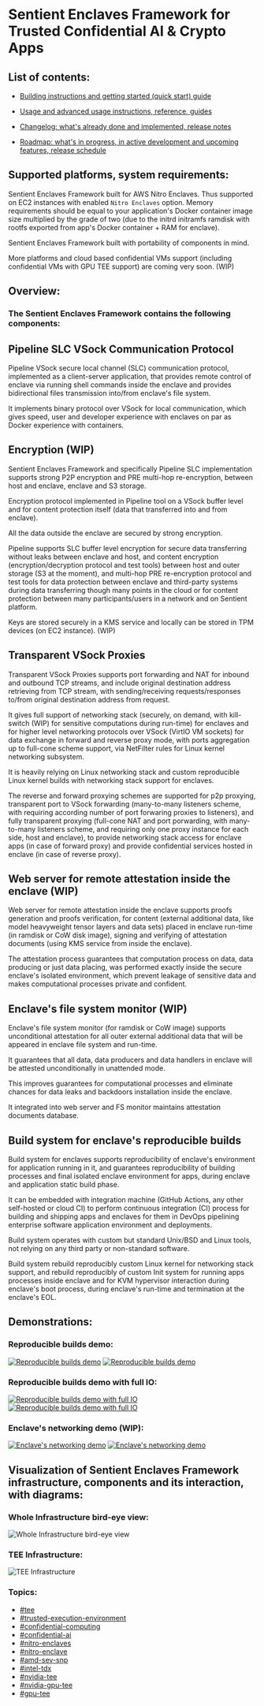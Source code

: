 # Sentient Enclaves Framework for Trusted Confidential AI & Crypto Apps

## List of contents:

- [Building instructions and getting started (quick start) guide](../md/BUILDING.md)


- [Usage and advanced usage instructions, reference, guides](../md/USAGE.md)


- [Changelog: what's already done and implemented, release notes](../md/CHANGELOG.md)


- [Roadmap: what's in progress, in active development and upcoming features, release schedule](../md/ROADMAP.md)


## Supported platforms, system requirements:

Sentient Enclaves Framework built for AWS Nitro Enclaves.
Thus supported on EC2 instances with enabled `Nitro Enclaves` option.
Memory requirements should be equal to your application's Docker container image size multiplied by the grade of two (due to the initrd initramfs ramdisk with rootfs exported from app's Docker container + RAM for enclave).

Sentient Enclaves Framework built with portability of components in mind.

More platforms and cloud based confidential VMs support (including confidential VMs with GPU TEE support) are coming very soon. (WIP)


## Overview:

### The Sentient Enclaves Framework contains the following components:

## Pipeline SLC VSock Communication Protocol

Pipeline VSock secure local channel (SLC) communication protocol, implemented as a client-server application,
that provides remote control of enclave via running shell commands inside the enclave
and provides bidirectional files transmission into/from enclave's file system.

It implements binary protocol over VSock for local communication,
which gives speed, user and developer experience with enclaves on par as Docker experience with containers.

## Encryption (WIP)

Sentient Enclaves Framework and specifically Pipeline SLC implementation supports strong P2P encryption and PRE multi-hop re-encryption, between host and enclave, enclave and S3 storage.

Encryption protocol implemented in Pipeline tool on a VSock buffer level and for content protection itself (data that transferred into and from enclave).

All the data outside the enclave are secured by strong encryption.

Pipeline supports SLC buffer level encryption for secure data transferring without leaks between enclave and host, and content encryption (encryption/decryption protocol and test tools) between host and outer storage (S3 at the moment), and multi-hop PRE re-encryption protocol and test tools for data protection between enclave and third-party systems during data transferring though many points in the cloud or for content protection between many participants/users in a network and on Sentient platform.

Keys are stored securely in a KMS service and locally can be stored in TPM devices (on EC2 instance). (WIP)

## Transparent VSock Proxies

Transparent VSock Proxies supports port forwarding and NAT for inbound and outbound TCP streams, and include original destination address retrieving from TCP stream, with sending/receiving requests/responses to/from original destination address from request.

It gives full support of networking stack (securely, on demand, with kill-switch (WIP) for sensitive computations during run-time) for enclaves and for higher level networking protocols over VSock (VirtIO VM sockets) for data exchange in forward and reverse proxy mode, with ports aggregation up to full-cone scheme support, via NetFilter rules for Linux kernel networking subsystem.

It is heavily relying on Linux networking stack and custom reproducible Linux kernel builds with networking stack support for enclaves.

The reverse and forward proxying schemes are supported for p2p proxying, transparent port to VSock forwarding (many-to-many listeners scheme, with requiring according number of port forwaring proxies to listeners), and fully transparent proxying (full-cone NAT and port porwarding, with many-to-many listeners scheme, and requiring only one proxy instance for each side, host and enclave), to provide networking stack access for enclave apps (in case of forward proxy) and provide confidential services hosted in enclave (in case of reverse proxy).

## Web server for remote attestation inside the enclave (WIP)

Web server for remote attestation inside the enclave supports proofs generation and proofs verification, for content (external additional data, like model heavyweight tensor layers and data sets) placed in enclave run-time (in ramdisk or CoW disk image), signing and verifying of attestation documents (using KMS service from inside the enclave).

The attestation process guarantees that computation process on data, data producing or just data placing, was performed exactly inside the secure enclave's isolated environment, which prevent leakage of sensitive data and makes computational processes private and confident.

## Enclave's file system monitor (WIP)

Enclave's file system monitor (for ramdisk or CoW image) supports unconditional attestation for all outer external additional data that will be appeared in enclave file system and run-time.

It guarantees that all data, data producers and data handlers in enclave will be attested unconditionally in unattended mode.

This improves guarantees for computational processes and eliminate chances for data leaks and backdoors installation inside the enclave.

It integrated into web server and FS monitor maintains attestation documents database.

## Build system for enclave's reproducible builds

Build system for enclaves supports reproducibility of enclave's environment for application running in it, and guarantees reproducibility of building processes and final isolated enclave environment for apps, during enclave and application static build phase.

It can be embedded with integration machine (GitHub Actions, any other self-hosted or cloud CI) to perform continuous integration (CI) process for building and shipping apps and enclaves for them in DevOps pipelining enterprise software application environment and deployments.

Build system operates with custom but standard Unix/BSD and Linux tools, not relying on any third party or non-standard software.

Build system rebuild reproducibly custom Linux kernel for networking stack support, and rebuild reproducibly of custom Init system for running apps processes inside enclave and for KVM hypervisor interaction during enclave's boot process, during enclave's run-time and termination at the enclave's EOL.

## Demonstrations:

### Reproducible builds demo:

[![Reproducible builds demo](../png/rbuilds-demo.png)](https://sentient-xyz.github.io/sentient-enclaves-framework/#reprobuilds-demo)
[![Reproducible builds demo](../gif/rbuilds-demo.gif)](https://sentient-xyz.github.io/sentient-enclaves-framework/#reprobuilds-demo)

### Reproducible builds demo with full IO:

[![Reproducible builds demo with full IO](../png/rbuilds-io-demo.png)](https://sentient-xyz.github.io/sentient-enclaves-framework/#reprobuilds-demo)
[![Reproducible builds demo with full IO](../gif/rbuilds-io-demo.gif)](https://sentient-xyz.github.io/sentient-enclaves-framework/#reprobuilds-demo)

### Enclave's networking demo (WIP):

[![Enclave's networking demo](../png/net-demo.png)](https://sentient-xyz.github.io/sentient-enclaves-framework/#networking-demo)
[![Enclave's networking demo](../gif/net-demo.gif)](https://sentient-xyz.github.io/sentient-enclaves-framework/#networking-demo)

## Visualization of Sentient Enclaves Framework infrastructure, components and its interaction, with diagrams:

### Whole Infrastructure bird-eye view:

![Whole Infrastructure bird-eye view](../svg/Infra-2025-01-08-2354.excalidraw.svg)

### TEE Infrastructure:

![TEE Infrastructure](../svg/TEE-Infra-2025-01-09-1700.excalidraw.svg)


### Topics:
- [#tee](https://github.com/topics/tee)
- [#trusted-execution-environment](https://github.com/topics/trusted-execution-environment)
- [#confidential-computing](https://github.com/topics/confidential-computing)
- [#confidential-ai](https://github.com/topics/confidential-ai)
- [#nitro-enclaves](https://github.com/topics/nitro-enclaves)
- [#nitro-enclave](https://github.com/topics/nitro-enclave)
- [#amd-sev-snp](https://github.com/topics/amd-sev-snp)
- [#intel-tdx](https://github.com/topics/intel-tdx)
- [#nvidia-tee](https://github.com/topics/nvidia-tee)
- [#nvidia-gpu-tee](https://github.com/topics/nvidia-gpu-tee)
- [#gpu-tee](https://github.com/topics/gpu-tee)

